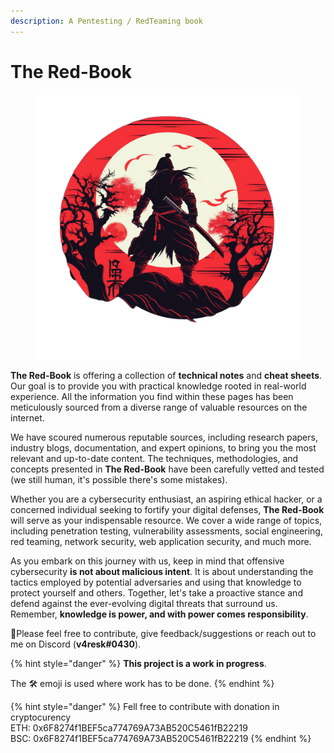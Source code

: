 ```yaml
---
description: A Pentesting / RedTeaming book
---
```


# The Red-Book

<figure><img src=".gitbook/assets/v4resk_a_design_logo_in_dark_and_red_with_a_bushido_a509518b-b4fe-4d65-9c54-06ec53c9dbcd(1).png" alt=""><figcaption></figcaption></figure>

**The Red-Book** is offering a collection of **technical notes** and **cheat sheets**. Our goal is to provide you with practical knowledge rooted in real-world experience. All the information you find within these pages has been meticulously sourced from a diverse range of valuable resources on the internet.

We have scoured numerous reputable sources, including research papers, industry blogs, documentation, and expert opinions, to bring you the most relevant and up-to-date content. The techniques, methodologies, and concepts presented in **The Red-Book** have been carefully vetted and tested (we still human, it's possible there's some mistakes).

Whether you are a cybersecurity enthusiast, an aspiring ethical hacker, or a concerned individual seeking to fortify your digital defenses, **The Red-Book** will serve as your indispensable resource. We cover a wide range of topics, including penetration testing, vulnerability assessments, social engineering, red teaming, network security, web application security, and much more.

As you embark on this journey with us, keep in mind that offensive cybersecurity **is not about malicious intent**. It is about understanding the tactics employed by potential adversaries and using that knowledge to protect yourself and others. Together, let's take a proactive stance and defend against the ever-evolving digital threats that surround us. Remember, **knowledge is power, and with power comes responsibility**.

:tada:Please feel free to contribute, give feedback/suggestions or reach out to me on Discord (**v4resk#0430**).

{% hint style="danger" %}
**This project is a work in progress**.

The 🛠️ emoji is used where work has to be done.
{% endhint %}

{% hint style="danger" %}
Fell free to contribute with donation in cryptocurency\
ETH: 0x6F8274f1BEF5ca774769A73AB520C5461fB22219\
BSC: 0x6F8274f1BEF5ca774769A73AB520C5461fB22219
{% endhint %}
